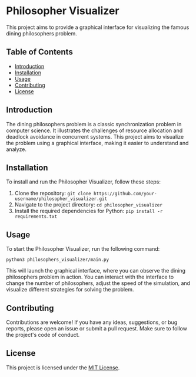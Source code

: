 # Philosopher Visualizer

This project aims to provide a graphical interface for visualizing the famous dining philosophers problem.

## Table of Contents
- [Introduction](#introduction)
- [Installation](#installation)
- [Usage](#usage)
- [Contributing](#contributing)
- [License](#license)

## Introduction
The dining philosophers problem is a classic synchronization problem in computer science. It illustrates the challenges of resource allocation and deadlock avoidance in concurrent systems. This project aims to visualize the problem using a graphical interface, making it easier to understand and analyze.

## Installation
To install and run the Philosopher Visualizer, follow these steps:

1. Clone the repository: `git clone https://github.com/your-username/philosopher_visualizer.git`
2. Navigate to the project directory: `cd philosopher_visualizer`
3. Install the required dependencies for Python: `pip install -r requirements.txt`

## Usage
To start the Philosopher Visualizer, run the following command:

```
python3 philosophers_visualizer/main.py
```

This will launch the graphical interface, where you can observe the dining philosophers problem in action. You can interact with the interface to change the number of philosophers, adjust the speed of the simulation, and visualize different strategies for solving the problem.

## Contributing
Contributions are welcome! If you have any ideas, suggestions, or bug reports, please open an issue or submit a pull request. Make sure to follow the project's code of conduct.

## License
This project is licensed under the [MIT License](LICENSE).
